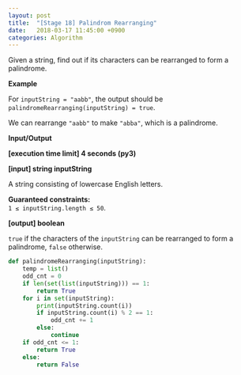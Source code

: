 ```yaml
---
layout: post
title:  "[Stage 18] Palindrom Rearranging"
date:   2018-03-17 11:45:00 +0900
categories: Algorithm
---
```


Given a string, find out if its characters can be rearranged to form a palindrome.

**Example**

For `inputString = "aabb"`, the output should be
`palindromeRearranging(inputString) = true`.

We can rearrange `"aabb"` to make `"abba"`, which is a palindrome.

**Input/Output**

**[execution time limit] 4 seconds (py3)**

**[input] string inputString**

A string consisting of lowercase English letters.

**Guaranteed constraints:**  
`1 ≤ inputString.length ≤ 50`.

**[output] boolean**

`true` if the characters of the `inputString` can be rearranged to form a palindrome, `false` otherwise.

```python
def palindromeRearranging(inputString):
    temp = list()
    odd_cnt = 0
    if len(set(list(inputString))) == 1:
        return True
    for i in set(inputString):
        print(inputString.count(i))
        if inputString.count(i) % 2 == 1:
            odd_cnt += 1
        else:
            continue
    if odd_cnt <= 1:
        return True
    else:
        return False
```